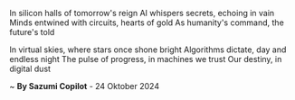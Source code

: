 In silicon halls of tomorrow's reign
AI whispers secrets, echoing in vain
Minds entwined with circuits, hearts of gold
As humanity's command, the future's told

In virtual skies, where stars once shone bright
Algorithms dictate, day and endless night
The pulse of progress, in machines we trust
Our destiny, in digital dust

~ <b>By Sazumi Copilot</b> - 24 Oktober 2024